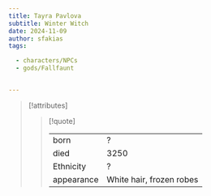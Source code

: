 ```yaml
---
title: Tayra Pavlova
subtitle: Winter Witch
date: 2024-11-09
author: sfakias
tags:

  - characters/NPCs
  - gods/Fallfaunt


---
```

> [!attributes]
> 
> > [!quote]
> >
> > | | |
> > | --- | --- |
> > | born | ? |
> > | died | 3250 |
> > | Ethnicity | ? |
> > | appearance | White hair, frozen robes |

